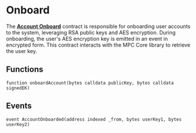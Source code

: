 # Onboard

The [**Account Onboard**](https://github.com/coti-io/coti-contracts/blob/main/contracts/onboard/AccountOnboard.sol) contract is responsible for onboarding user accounts to the system, leveraging RSA public keys and AES encryption. During onboarding, the user's AES encryption key is emitted in an event in encrypted form. This contract interacts with the MPC Core library to retrieve the user key.

## Functions

```solidity
function onboardAccount(bytes calldata publicKey, bytes calldata signedEK)
```

## Events

```solidity
event AccountOnboarded(address indexed _from, bytes userKey1, bytes userKey2)
```
